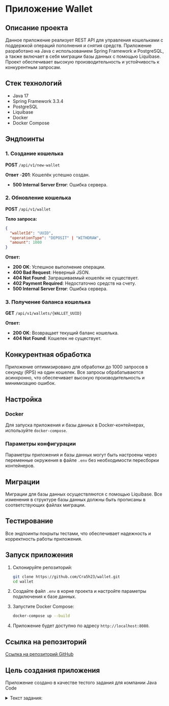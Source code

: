 # Приложение Wallet

## Описание проекта

Данное приложение реализует REST API для управления кошельками с поддержкой операций пополнения и снятия средств.
Приложение разработано на Java с использованием Spring Framework и PostgreSQL, а также включает в себя миграции базы
данных с помощью Liquibase. Проект обеспечивает высокую производительность и устойчивость к конкурентным запросам.

## Стек технологий

- Java 17
- Spring Framework 3.3.4
- PostgreSQL
- Liquibase
- Docker
- Docker Compose

## Эндпоинты

### 1. Создание кошелька

**POST** `/api/v1/new-wallet`

**Ответ**
-**201**: Кошелёк успешно создан.

- **500 Internal Server Error**: Ошибка сервера.

### 2. Обновление кошелька

**POST** `/api/v1/wallet`

**Тело запроса:**

```json
{
  "walletId": "UUID",
  "operationType": "DEPOSIT" | "WITHDRAW",
  "amount": 1000
}
```

**Ответ:**

- **200 OK**: Успешное выполнение операции.
- **400 Bad Request**: Неверный JSON.
- **404 Not Found**: Запрашиваемый кошелёк не существует.
- **402 Payment Required**: Недостаточно средств на счету.
- **500 Internal Server Error**: Ошибка сервера.

### 3. Получение баланса кошелька

**GET** `/api/v1/wallets/{WALLET_UUID}`

**Ответ:**

- **200 OK**: Возвращает текущий баланс кошелька.
- **404 Not Found**: Кошелек не существует.

## Конкурентная обработка

Приложение оптимизировано для обработки до 1000 запросов в секунду (RPS) на один кошелек. Все запросы обрабатываются
асинхронно, что обеспечивает высокую производительность и минимизацию ошибок.

## Настройка

### Docker

Для запуска приложения и базы данных в Docker-контейнерах, используйте `docker-compose`.

### Параметры конфигурации

Параметры приложения и базы данных могут быть настроены через переменные окружения в файле `.env` без необходимости
пересборки контейнеров.

## Миграции

Миграции для базы данных осуществляются с помощью Liquibase. Все изменения в структуре базы данных должны быть прописаны
в соответствующих файлах миграции.

## Тестирование

Все эндпоинты покрыты тестами, что обеспечивает надежность и корректность работы приложения.

## Запуск приложения

1. Склонируйте репозиторий:
   ```bash
   git clone https://github.com/Cra5h23/wallet.git
   cd wallet
   ```

2. Создайте файл `.env` в корне проекта и настройте параметры подключения к базе данных.

3. Запустите Docker Compose:
   ```bash
   docker-compose up --build
   ```

4. Приложение будет доступно по адресу `http://localhost:8080`.

## Ссылка на репозиторий

[Ссылка на репозиторий GitHub](https://github.com/Cra5h23/wallet)

## Цель создания приложения

Приложение создано в качестве тестого задания для компании Java Code


<details>
<summary>Текст задания:</summary>
   
         Добрый день, уважаемый соискатель, данное задание нацелено на выявление вашего
      реального уровня в разработке на java, поэтому отнеситесь к нему, как к работе на проекте. 
      Выполняйте его честно и проявите себя по максимуму, удачи!
      Напишите приложение, которое по REST принимает запрос вида
      POST api/v1/wallet
            {
               "walletId": "UUID",
               "operationType": "DEPOSIT" | "WITHDRAW",
               "amount": 1000
            }  
      
      после выполнять логику по изменению счета в базе данных
      также есть возможность получить баланс кошелька
      GET api/v1/wallets/{WALLET_UUID}
      
      стек:
      java 8-17
      Spring 3
      Postgresql
      
         Должны быть написаны миграции для базы данных с помощью liquibase
      Обратите особое внимание проблемам при работе в конкурентной среде 
      (1000 RPS по одному кошельку). 
      Ни один запрос не должен быть не обработан (50Х error)
      Предусмотрите соблюдение формата ответа для заведомо неверных запросов, когда
      кошелька не существует, не валидный json, или недостаточно средств.
      приложение должно запускаться в докер контейнере, база данных тоже, вся система
      должна подниматься с помощью docker-compose
      предусмотрите возможность настраивать различные параметры как на стороне
      приложения так и базы данных без пересборки контейнеров.
      эндпоинты должны быть покрыты тестами.
         Решенное задание залить на гитхаб, предоставить ссылку
      Все возникающие вопросы по заданию решать самостоятельно, по своему
      усмотрению.
</details>

